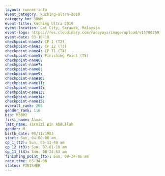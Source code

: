 ```yaml
---
layout: runner-info 
event_category: kuching-ultra-2019 
category_km: 30KM 
event-title: Kuching Ultra 2019
event-location: Cat City, Sarawak, Malaysia 
event-logo: https://res.cloudinary.com/raceyaya/image/upload/v1570025915/logo/kuching_ultra_jsvtue.jpg 
event-date: 03-10-19 
checkpoint-name2: CP 1 (T2) 
checkpoint-name3: CP 12 (T3) 
checkpoint-name4: CP 11 (T4) 
checkpoint-name5: Finishing Point (T5) 
checkpoint-name6: 
checkpoint-name7: 
checkpoint-name8: 
checkpoint-name9: 
checkpoint-name10: 
checkpoint-name11:  
checkpoint-name12: 
checkpoint-name13: 
checkpoint-name14: 
checkpoint-name15: 
overall_rank: 205
gender_rank: 116
bib: M3002
first_name: Ahmad
last_name: Tarmizi Bin Abdullah
gender: M
birth_date: 08/11/1983
start: Sun, 04-00-00 am
cp_1_(t2): Sun, 05-13-40 am
cp_12_(t3): Sun, 07-01-18 am
cp_11_(t4): Sun, 08-24-53 am
finishing_point_(t5): Sun, 09-34-06 am
race_time: 05-34-06
status: FINISHER
---
```

